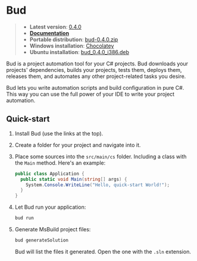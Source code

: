 # Bud

> - __Latest version__: [0.4.0](https://github.com/urbas/bud/releases/tag/v0.4.0)
> - [__Documentation__](http://bud.urbas.si/Docs/Guide)
> - __Portable distribution__: [bud-0.4.0.zip](https://dl.dropboxusercontent.com/u/9516950/bud/bud-0.4.0.zip)
> - __Windows installation__: [Chocolatey](https://chocolatey.org/packages/bud/0.4.0)
> - __Ubuntu installation__: [bud_0.4.0_i386.deb](https://dl.dropboxusercontent.com/u/9516950/bud/bud_0.4.0_i386.deb)

Bud is a project automation tool for your C# projects. Bud downloads your projects' dependencies,
builds your projects, tests them, deploys them, releases them, and automates any other project-related tasks you desire.

Bud lets you write automation scripts and build configuration in pure C#. This way you can use the full power of your IDE to write your project automation.

## Quick-start

1.  Install Bud (use the links at the top).

1.  Create a folder for your project and navigate into it.

1.  Place some sources into the `src/main/cs` folder. Including a class with the `Main` method. Here's an example:

    ```csharp
    public class Application {
      public static void Main(string[] args) {
        System.Console.WriteLine("Hello, quick-start World!");
      }
    }
    ```

1.  Let Bud run your application:

    ```bash
    bud run
    ```

1.  Generate MsBuild project files:

    ```bash
    bud generateSolution
    ```

    Bud will list the files it generated. Open the one with the `.sln` extension.